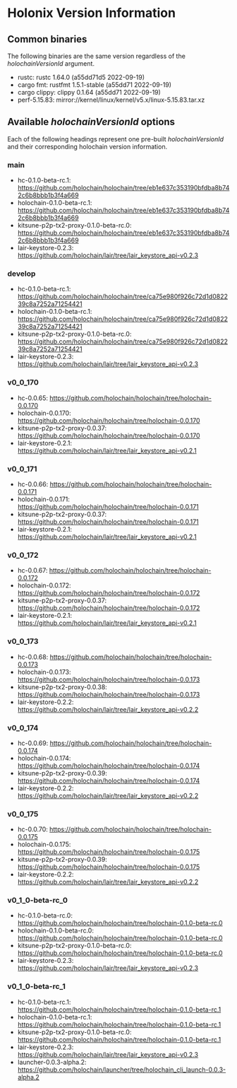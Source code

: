 # Holonix Version Information

## Common binaries
The following binaries are the same version regardless of the _holochainVersionId_ argument.

- rustc: rustc 1.64.0 (a55dd71d5 2022-09-19)
- cargo fmt: rustfmt 1.5.1-stable (a55dd71 2022-09-19)
- cargo clippy: clippy 0.1.64 (a55dd71 2022-09-19)
- perf-5.15.83: mirror://kernel/linux/kernel/v5.x/linux-5.15.83.tar.xz

## Available _holochainVersionId_ options
Each of the following headings represent one pre-built _holochainVersionId_ and their corresponding holochain version information.

### main
- hc-0.1.0-beta-rc.1: https://github.com/holochain/holochain/tree/eb1e637c353190bfdba8b742c6b8bbb1b3f4a669
- holochain-0.1.0-beta-rc.1: https://github.com/holochain/holochain/tree/eb1e637c353190bfdba8b742c6b8bbb1b3f4a669
- kitsune-p2p-tx2-proxy-0.1.0-beta-rc.0: https://github.com/holochain/holochain/tree/eb1e637c353190bfdba8b742c6b8bbb1b3f4a669
- lair-keystore-0.2.3: https://github.com/holochain/lair/tree/lair_keystore_api-v0.2.3

### develop
- hc-0.1.0-beta-rc.1: https://github.com/holochain/holochain/tree/ca75e980f926c72d1d082239c8a7252a71254421
- holochain-0.1.0-beta-rc.1: https://github.com/holochain/holochain/tree/ca75e980f926c72d1d082239c8a7252a71254421
- kitsune-p2p-tx2-proxy-0.1.0-beta-rc.0: https://github.com/holochain/holochain/tree/ca75e980f926c72d1d082239c8a7252a71254421
- lair-keystore-0.2.3: https://github.com/holochain/lair/tree/lair_keystore_api-v0.2.3

### v0_0_170
- hc-0.0.65: https://github.com/holochain/holochain/tree/holochain-0.0.170
- holochain-0.0.170: https://github.com/holochain/holochain/tree/holochain-0.0.170
- kitsune-p2p-tx2-proxy-0.0.37: https://github.com/holochain/holochain/tree/holochain-0.0.170
- lair-keystore-0.2.1: https://github.com/holochain/lair/tree/lair_keystore_api-v0.2.1

### v0_0_171
- hc-0.0.66: https://github.com/holochain/holochain/tree/holochain-0.0.171
- holochain-0.0.171: https://github.com/holochain/holochain/tree/holochain-0.0.171
- kitsune-p2p-tx2-proxy-0.0.37: https://github.com/holochain/holochain/tree/holochain-0.0.171
- lair-keystore-0.2.1: https://github.com/holochain/lair/tree/lair_keystore_api-v0.2.1

### v0_0_172
- hc-0.0.67: https://github.com/holochain/holochain/tree/holochain-0.0.172
- holochain-0.0.172: https://github.com/holochain/holochain/tree/holochain-0.0.172
- kitsune-p2p-tx2-proxy-0.0.37: https://github.com/holochain/holochain/tree/holochain-0.0.172
- lair-keystore-0.2.1: https://github.com/holochain/lair/tree/lair_keystore_api-v0.2.1

### v0_0_173
- hc-0.0.68: https://github.com/holochain/holochain/tree/holochain-0.0.173
- holochain-0.0.173: https://github.com/holochain/holochain/tree/holochain-0.0.173
- kitsune-p2p-tx2-proxy-0.0.38: https://github.com/holochain/holochain/tree/holochain-0.0.173
- lair-keystore-0.2.2: https://github.com/holochain/lair/tree/lair_keystore_api-v0.2.2

### v0_0_174
- hc-0.0.69: https://github.com/holochain/holochain/tree/holochain-0.0.174
- holochain-0.0.174: https://github.com/holochain/holochain/tree/holochain-0.0.174
- kitsune-p2p-tx2-proxy-0.0.39: https://github.com/holochain/holochain/tree/holochain-0.0.174
- lair-keystore-0.2.2: https://github.com/holochain/lair/tree/lair_keystore_api-v0.2.2

### v0_0_175
- hc-0.0.70: https://github.com/holochain/holochain/tree/holochain-0.0.175
- holochain-0.0.175: https://github.com/holochain/holochain/tree/holochain-0.0.175
- kitsune-p2p-tx2-proxy-0.0.39: https://github.com/holochain/holochain/tree/holochain-0.0.175
- lair-keystore-0.2.2: https://github.com/holochain/lair/tree/lair_keystore_api-v0.2.2

### v0_1_0-beta-rc_0
- hc-0.1.0-beta-rc.0: https://github.com/holochain/holochain/tree/holochain-0.1.0-beta-rc.0
- holochain-0.1.0-beta-rc.0: https://github.com/holochain/holochain/tree/holochain-0.1.0-beta-rc.0
- kitsune-p2p-tx2-proxy-0.1.0-beta-rc.0: https://github.com/holochain/holochain/tree/holochain-0.1.0-beta-rc.0
- lair-keystore-0.2.3: https://github.com/holochain/lair/tree/lair_keystore_api-v0.2.3

### v0_1_0-beta-rc_1
- hc-0.1.0-beta-rc.1: https://github.com/holochain/holochain/tree/holochain-0.1.0-beta-rc.1
- holochain-0.1.0-beta-rc.1: https://github.com/holochain/holochain/tree/holochain-0.1.0-beta-rc.1
- kitsune-p2p-tx2-proxy-0.1.0-beta-rc.0: https://github.com/holochain/holochain/tree/holochain-0.1.0-beta-rc.1
- lair-keystore-0.2.3: https://github.com/holochain/lair/tree/lair_keystore_api-v0.2.3
- launcher-0.0.3-alpha.2: https://github.com/holochain/launcher/tree/holochain_cli_launch-0.0.3-alpha.2
